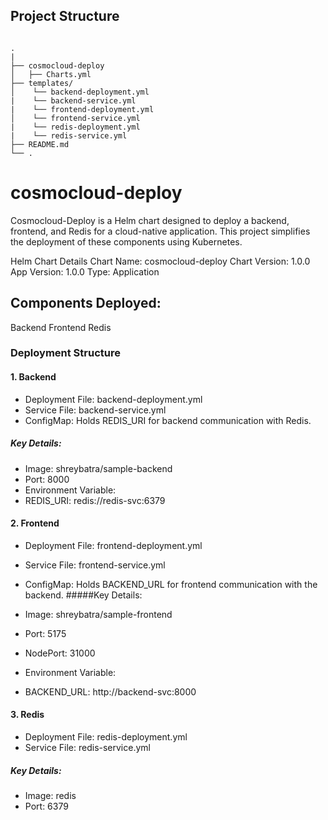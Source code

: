 ## Project Structure
```

.
|  
├── cosmocloud-deploy
│   ├── Charts.yml      
├── templates/
│    └── backend-deployment.yml
|    └── backend-service.yml
|    └── frontend-deployment.yml
│    └── frontend-service.yml
|    └── redis-deployment.yml
|    └── redis-service.yml
├── README.md
└── .

```

# cosmocloud-deploy
Cosmocloud-Deploy is a Helm chart designed to deploy a backend, frontend, and Redis for a cloud-native application. This project simplifies the deployment of these components using Kubernetes.

Helm Chart Details
Chart Name: cosmocloud-deploy
Chart Version: 1.0.0
App Version: 1.0.0
Type: Application
## Components Deployed:
Backend
Frontend
Redis
### Deployment Structure
#### 1. Backend
- Deployment File: backend-deployment.yml
- Service File: backend-service.yml
- ConfigMap: Holds REDIS_URI for backend communication with Redis.
##### Key Details:

- Image: shreybatra/sample-backend
- Port: 8000
- Environment Variable:
- REDIS_URI: redis://redis-svc:6379
#### 2. Frontend
- Deployment File: frontend-deployment.yml
- Service File: frontend-service.yml
- ConfigMap: Holds BACKEND_URL for frontend communication with the backend.
#####Key Details:

- Image: shreybatra/sample-frontend
- Port: 5175
- NodePort: 31000
- Environment Variable:
- BACKEND_URL: http://backend-svc:8000
#### 3. Redis
- Deployment File: redis-deployment.yml
- Service File: redis-service.yml
##### Key Details:

- Image: redis
- Port: 6379
